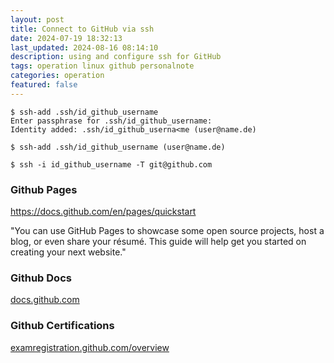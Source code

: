 ```yaml
---
layout: post
title: Connect to GitHub via ssh
date: 2024-07-19 18:32:13
last_updated: 2024-08-16 08:14:10
description: using and configure ssh for GitHub
tags: operation linux github personalnote
categories: operation
featured: false
---
```


````markup
$ ssh-add .ssh/id_github_username
Enter passphrase for .ssh/id_github_username: 
Identity added: .ssh/id_github_userna<me (user@name.de)

$ ssh-add .ssh/id_github_username (user@name.de)

$ ssh -i id_github_username -T git@github.com
````

### Github Pages

<a href="https://docs.github.com/en/pages/quickstart">https://docs.github.com/en/pages/quickstart</a>

"You can use GitHub Pages to showcase some open source projects, host a blog,
or even share your résumé. This guide will help get you started on creating your next website."

### Github Docs

[docs.github.com]: https://docs.github.com/de "https://docs.github.com/de"
[docs.github.com]

### Github Certifications

[examregistration.github.com/overview]: https://examregistration.github.com/overview "https://examregistration.github.com/overview"
[examregistration.github.com/overview]

